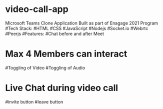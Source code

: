 # video-call-app
Microsoft Teams  Clone Application Built as part of Enagage 2021 Program
#Tech Stack:
#HTML
#CSS
#JavaScript
#Nodejs
#Socket.io
#Webrtc
#Peerjs
#Features:
#Chat before and after Meet
# Max 4 Members can interact
#Toggling of Video
#Toggling of Audio
# Live Chat during video call
#invite button
#leave button
